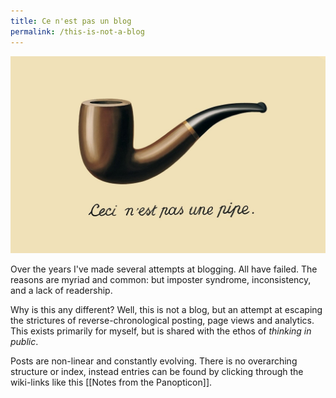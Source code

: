 ```yaml
---
title: Ce n'est pas un blog
permalink: /this-is-not-a-blog
---
```

<img src="/assets/magritte-pipe.jpg">

Over the years I've made several attempts at blogging. All have failed. The reasons are myriad and common: but imposter syndrome, inconsistency, and a lack of readership. 

Why is this any different? Well, this is not a blog, but an attempt at escaping the strictures of reverse-chronological posting, page views and analytics. This exists primarily for myself, but is shared with the ethos of <i>thinking in public</i>.

Posts are non-linear and constantly evolving. There is no overarching structure or index, instead entries can be found by clicking through the wiki-links like this [[Notes from the Panopticon]].